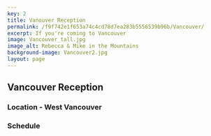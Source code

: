 ```yaml
---
key: 2
title: Vanouver Reception
permalink: /f9f742e1f653a74c4cd78d7ea283b5556539b96b/Vancouver/
excerpt: If you're coming to Vancouver
image: Vancouver_tall.jpg
image_alt: Rebecca & Mike in the Mountains
background-image: Vancouver2.jpg
layout: page
---
```

## Vancouver Reception

### Location - West Vancouver

### Schedule
